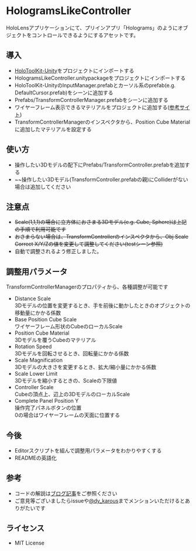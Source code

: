 # HologramsLikeController
HoloLensアプリケーションにて、プリインアプリ「Holograms」のようにオブジェクトをコントロールできるようにするアセットです。

## 導入
* [HoloToolKit-Unity](https://github.com/Microsoft/HoloToolkit-Unity)をプロジェクトにインポートする
* HologramsLikeController.unitypackageをプロジェクトにインポートする
* HoloToolKit-UnityのInputManager.prefabとカーソル系のprefab(e.g. DefaultCursor.prefab)をシーンに追加する
* Prefabs/TransformControllerManager.prefabをシーンに追加する
* ワイヤーフレーム表示できるマテリアルをプロジェクトに追加する([参考サイト](http://qiita.com/amano-kiyoyuki/items/01c2be92010e1a08f4eb))
* TransformControllerManagerのインスペクタから、Position Cube Materialに追加したマテリアルを設定する

## 使い方
* 操作したい3Dモデルの配下にPrefabs/TransformController.prefabを追加する
* ~~操作したい3Dモデル(TransformController.prefabの親)にColliderがない場合は追加してください  

## 注意点
* ~~Scale(1,1,1)の場合に立方体におさまる3Dモデル(e.g. Cube, Sphere)は上記の手順で利用可能です~~
* ~~おさまらない場合は、TransformControllerのインスペクタから、Obj Scale Correct X/Y/Zの値を変更して調整してください(testシーン参照)~~
* 自動で調整されるよう修正しました。

## 調整用パラメータ
TransformControllerManagerのプロパティから、各種調整が可能です
* Distance Scale  
3Dモデルの位置を変更するとき、手を前後に動かしたときのオブジェクトの移動量にかかる係数
* Base Position Cube Scale  
ワイヤーフレーム形状のCubeのローカルScale
* Position Cube Material  
3Dモデルを覆うCubeのマテリアル  
* Rotation Speed  
3Dモデルを回転させるとき、回転量にかかる係数  
* Scale Magnification  
3Dモデルの大きさを変更するとき、拡大/縮小量にかかる係数  
* Scale Lower Limit  
3Dモデルを縮小するときの、Scaleの下限値
* Controller Scale  
Cubeの頂点上、辺上の3DモデルのローカルScale
* Complete Panel Position Y  
操作完了パネルボタンの位置  
0の場合はワイヤーフレームの天面に位置する

## 今後
* Editorスクリプトを組んで調整用パラメータをわかりやすくする
* READMEの英語化

## 参考
* コードの解説は[ブログ記事](http://blog.d-yama7.com/archives/481)をご参照ください
* ご意見等ございましたらissueや[@dy_karous](https://twitter.com/dy_karous)までメンションいただけるとありがたいです

## ライセンス
* MIT License  